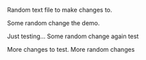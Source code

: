 Random text file to make changes to.


Some random change the demo.

Just testing...
Some random change again
test

More changes to test.
More random changes
